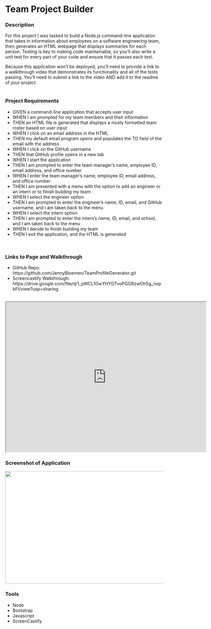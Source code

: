<h1>Team Project Builder</h1>

<h3>Description</h3>
For this project I was tasked to build a Node.js command-line application that takes in information about employees on a software engineering team, then generates an HTML webpage that displays summaries for each person. Testing is key to making code maintainable, so you’ll also write a unit test for every part of your code and ensure that it passes each test.

Because this application won’t be deployed, you’ll need to provide a link to a walkthrough video that demonstrates its functionality and all of the tests passing. You’ll need to submit a link to the video AND add it to the readme of your project.
<br><br>
<h3>Project Requirements</h3>
<ul>
<li>GIVEN a command-line application that accepts user input</li>
<li>WHEN I am prompted for my team members and their information</li>
<li>THEN an HTML file is generated that displays a nicely formatted team roster based on user input</li>
<li>WHEN I click on an email address in the HTML</li>
<li>THEN my default email program opens and populates the TO field of the email with the address</li>
<li>WHEN I click on the GitHub username</li>
<li>THEN that GitHub profile opens in a new tab</li>
<li>WHEN I start the application</li>
<li>THEN I am prompted to enter the team manager’s name, employee ID, email address, and office number</li>
<li>WHEN I enter the team manager’s name, employee ID, email address, and office number</li>
<li>THEN I am presented with a menu with the option to add an engineer or an intern or to finish building my team</li>
<li>WHEN I select the engineer option</li>
<li>THEN I am prompted to enter the engineer’s name, ID, email, and GitHub username, and I am taken back to the menu</li>
<li>WHEN I select the intern option</li>
<li>THEN I am prompted to enter the intern’s name, ID, email, and school, and I am taken back to the menu</li>
<li>WHEN I decide to finish building my team</li>
<li>THEN I exit the application, and the HTML is generated</li>
</ul>

<br>
<h3>Links to Page and Walkthrough</h3>
  <ul>
    <li>GitHub Repo: https://github.com/JennyBloemen/TeamProfileGenerator.git </li>
    <li>Screencastify Walkthrough: https://drive.google.com/file/d/1_pWCL1GwYHYDTvoPGGRzwOh5g_nopbFI/view?usp=sharing </li>
  </ul> 
  <br>
<iframe src="https://drive.google.com/file/d/1_pWCL1GwYHYDTvoPGGRzwOh5g_nopbFI/preview" width="640" height="480"></iframe>
 
<h3>Screenshot of Application</h3>
<img src="./assets/ApplicationScreenCapture.jpg" width="640" height="360"/>
<br>
<h3>Tools</h3>
<ul>
  <li>Node</li>
  <li>Bootstrap</li>
  <li>Javascript</li>
  <li>ScreenCastify</li>
</ul>
  